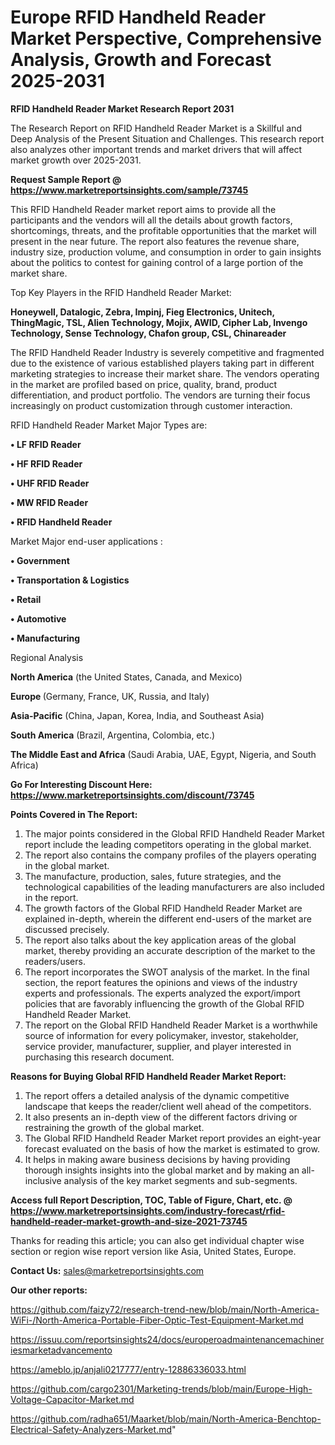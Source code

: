 # Europe RFID Handheld Reader Market Perspective, Comprehensive Analysis, Growth and Forecast 2025-2031

<strong>RFID Handheld Reader Market Research Report 2031</strong>

The Research Report on RFID Handheld Reader Market is a Skillful and Deep Analysis of the Present Situation and Challenges. This research report also analyzes other important trends and market drivers that will affect market growth over 2025-2031.

<strong>Request Sample Report @ <a href=https://www.marketreportsinsights.com/sample/73745>https://www.marketreportsinsights.com/sample/73745</a></strong>

This RFID Handheld Reader market report aims to provide all the participants and the vendors will all the details about growth factors, shortcomings, threats, and the profitable opportunities that the market will present in the near future. The report also features the revenue share, industry size, production volume, and consumption in order to gain insights about the politics to contest for gaining control of a large portion of the market share.

Top Key Players in the RFID Handheld Reader Market:

<strong>Honeywell, Datalogic, Zebra, Impinj, Fieg Electronics, Unitech, ThingMagic, TSL, Alien Technology, Mojix, AWID, Cipher Lab, Invengo Technology, Sense Technology, Chafon group, CSL, Chinareader</strong>

The RFID Handheld Reader Industry is severely competitive and fragmented due to the existence of various established players taking part in different marketing strategies to increase their market share. The vendors operating in the market are profiled based on price, quality, brand, product differentiation, and product portfolio. The vendors are turning their focus increasingly on product customization through customer interaction.

RFID Handheld Reader Market Major Types are:

<strong>• LF RFID Reader

• HF RFID Reader

• UHF RFID Reader

• MW RFID Reader

• RFID Handheld Reader</strong>

Market Major end-user applications :

<strong>• Government

• Transportation & Logistics

• Retail

• Automotive

• Manufacturing</strong>

Regional Analysis

</u><strong><b>North America</b></strong> (the United States, Canada, and Mexico)

<strong><b>Europe </b></strong>(Germany, France, UK, Russia, and Italy)

<strong><b>Asia-Pacific</b></strong> (China, Japan, Korea, India, and Southeast Asia)

<strong><b>South America</b></strong> (Brazil, Argentina, Colombia, etc.)

<strong><b>The Middle East and Africa</b></strong> (Saudi Arabia, UAE, Egypt, Nigeria, and South Africa)

<strong>Go For Interesting Discount Here: <a href=https://www.marketreportsinsights.com/discount/73745>https://www.marketreportsinsights.com/discount/73745</a></strong>

<strong>Points Covered in The Report:</strong>
<ol>
  <li>The major points considered in the Global RFID Handheld Reader Market report include the leading competitors operating in the global market.</li>
  <li>The report also contains the company profiles of the players operating in the global market.</li>
  <li>The manufacture, production, sales, future strategies, and the technological capabilities of the leading manufacturers are also included in the report.</li>
  <li>The growth factors of the Global RFID Handheld Reader Market are explained in-depth, wherein the different end-users of the market are discussed precisely.</li>
  <li>The report also talks about the key application areas of the global market, thereby providing an accurate description of the market to the readers/users.</li>
  <li>The report incorporates the SWOT analysis of the market. In the final section, the report features the opinions and views of the industry experts and professionals. The experts analyzed the export/import policies that are favorably influencing the growth of the Global RFID Handheld Reader Market.</li>
  <li>The report on the Global RFID Handheld Reader Market is a worthwhile source of information for every policymaker, investor, stakeholder, service provider, manufacturer, supplier, and player interested in purchasing this research document.</li>
</ol>
<strong>Reasons for Buying Global RFID Handheld Reader Market Report:</strong>

<ol>
  <li>The report offers a detailed analysis of the dynamic competitive landscape that keeps the reader/client well ahead of the competitors.</li>
  <li>It also presents an in-depth view of the different factors driving or restraining the growth of the global market.</li>
  <li>The Global RFID Handheld Reader Market report provides an eight-year forecast evaluated on the basis of how the market is estimated to grow.</li>
  <li>It helps in making aware business decisions by having providing thorough insights insights into the global market and by making an all-inclusive analysis of the key market segments and sub-segments.</li>
</ol>
<strong>Access full Report Description, TOC, Table of Figure, Chart, etc. @ <a href=https://www.marketreportsinsights.com/industry-forecast/rfid-handheld-reader-market-growth-and-size-2021-73745>https://www.marketreportsinsights.com/industry-forecast/rfid-handheld-reader-market-growth-and-size-2021-73745</a></strong>


Thanks for reading this article; you can also get individual chapter wise section or region wise report version like Asia, United States, Europe.

<strong>Contact Us:</strong>
sales@marketreportsinsights.com

<strong>Our other reports:</strong>

<a href=https://github.com/faizy72/research-trend-new/blob/main/North-America-WiFi-/North-America-Portable-Fiber-Optic-Test-Equipment-Market.md>https://github.com/faizy72/research-trend-new/blob/main/North-America-WiFi-/North-America-Portable-Fiber-Optic-Test-Equipment-Market.md</a>

<a href=https://issuu.com/reportsinsights24/docs/europeroadmaintenancemachineriesmarketadvancemento>https://issuu.com/reportsinsights24/docs/europeroadmaintenancemachineriesmarketadvancemento</a>

<a href=https://ameblo.jp/anjali0217777/entry-12886336033.html>https://ameblo.jp/anjali0217777/entry-12886336033.html</a>

<a href=https://github.com/cargo2301/Marketing-trends/blob/main/Europe-High-Voltage-Capacitor-Market.md>https://github.com/cargo2301/Marketing-trends/blob/main/Europe-High-Voltage-Capacitor-Market.md</a>

<a href=https://github.com/radha651/Maarket/blob/main/North-America-Benchtop-Electrical-Safety-Analyzers-Market.md>https://github.com/radha651/Maarket/blob/main/North-America-Benchtop-Electrical-Safety-Analyzers-Market.md</a>"
